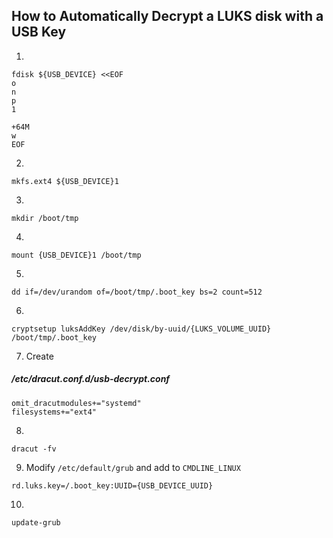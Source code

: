 ## How to Automatically Decrypt a LUKS disk with a USB Key
1)
```
fdisk ${USB_DEVICE} <<EOF
o
n
p
1
 
+64M
w
EOF
```
2)
```
mkfs.ext4 ${USB_DEVICE}1
```
3)
```
mkdir /boot/tmp
```
4)
```
mount {USB_DEVICE}1 /boot/tmp
```
5)
```
dd if=/dev/urandom of=/boot/tmp/.boot_key bs=2 count=512
```
6)
```
cryptsetup luksAddKey /dev/disk/by-uuid/{LUKS_VOLUME_UUID} /boot/tmp/.boot_key
```
7) Create
##### /etc/dracut.conf.d/usb-decrypt.conf
```
omit_dracutmodules+="systemd"
filesystems+="ext4"
```
8)
```
dracut -fv
```
9) Modify `/etc/default/grub` and add to `CMDLINE_LINUX`
```
rd.luks.key=/.boot_key:UUID={USB_DEVICE_UUID}
```
10)
```
update-grub
```
